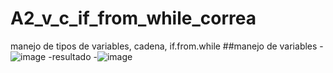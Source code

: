 # A2_v_c_if_from_while_correa
manejo de tipos de variables, cadena, if.from.while 
##manejo de variables
-![image](https://github.com/user-attachments/assets/ce1f592f-1d2a-4169-a9b3-4f67da9e7746)
-resultado
-![image](https://github.com/user-attachments/assets/65b9af27-13b4-41d1-a8c8-5b831bdff101)

